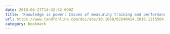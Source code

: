 ```yaml
---
date: 2018-06-27T14:32:52.000Z
title: 'Knowledge is power: Issues of measuring training and performance in cycling'
url: https://www.tandfonline.com/doi/abs/10.1080/02640414.2016.1215504
category: bookmark
---
```

